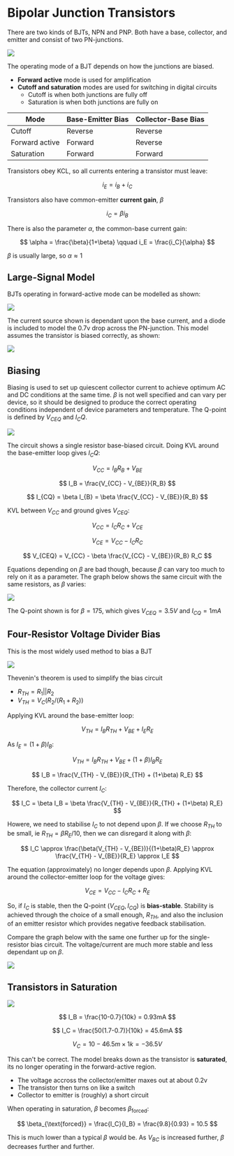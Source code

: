 # Bipolar Junction Transistors

There are two kinds of BJTs, NPN and PNP. Both have a base, collector, and emitter and consist of two PN-junctions.

![](./img/bjts.png)

The operating mode of a BJT depends on how the junctions are biased.

- **Forward active** mode is used for amplification
- **Cutoff and saturation** modes are used for switching in digital circuits
  - Cutoff is when both junctions are fully off
  - Saturation is when both junctions are fully on

| Mode           | Base-Emitter Bias | Collector-Base Bias |
| -------------- | ----------------- | ------------------- |
| Cutoff         | Reverse           | Reverse             |
| Forward active | Forward           | Reverse             |
| Saturation     | Forward           | Forward             |

Transistors obey KCL, so all currents entering a transistor must leave:

$$
i_E = i_B + i_C
$$

Transistors also have common-emitter **current gain**, $\beta$

$$
i_C = \beta i_B
$$

There is also the parameter $\alpha$, the common-base current gain:

$$
\alpha = \frac{\beta}{1+\beta} \qquad i_E = \frac{i_C}{\alpha}
$$

$\beta$ is usually large, so $\alpha \approx 1$

## Large-Signal Model

BJTs operating in forward-active mode can be modelled as shown:

![](./img/bjt-model.png)

The current source shown is dependant upon the base current, and a diode is included to model the 0.7v drop across the PN-junction. This model assumes the transistor is biased correctly, as shown:

![](./img/biases.png)

## Biasing

Biasing is used to set up quiescent collector current to achieve optimum AC and DC conditions at the same time. $\beta$ is not well specified and can vary per device, so it should be designed to produce the correct operating conditions independent of device parameters and temperature. The Q-point is defined by $V_{CEQ}$ and $I_CQ$.

![](./img/bias-1.png)

The circuit shows a single resistor base-biased circuit. Doing KVL around the base-emitter loop gives $I_CQ$:

$$
V_{CC} = I_BR_B + V_{BE}
$$

$$
I_B = \frac{V_{CC} - V_{BE}}{R_B}
$$

$$
I_{CQ} = \beta I_{B} = \beta \frac{V_{CC} - V_{BE}}{R_B}
$$

KVL between $V_{CC}$ and ground gives $V_{CEQ}$:

$$
V_{CC} = I_C R_C + V_{CE}
$$

$$
V_{CE} = V_{CC} - I_C R_C
$$

$$
V_{CEQ} = V_{CC} - \beta \frac{V_{CC} - V_{BE}}{R_B} R_C
$$

Equations depending on $\beta$ are bad though, because $\beta$ can vary too much to rely on it as a parameter. The graph below shows the same circuit with the same resistors, as $\beta$ varies:

![](./img/beta-sweep.png)

The Q-point shown is for $\beta = 175$, which gives $V_{CEQ} = 3.5V$ and $I_{CQ} = 1mA$

## Four-Resistor Voltage Divider Bias

This is the most widely used method to bias a BJT

![](./img/bias-4.png)

Thevenin's theorem is used to simplify the bias circuit

- $R_{TH} = R_1 || R_2$
- $V_{TH} = V_{C }(R_2 / (R_1 + R_2))$

Applying KVL around the base-emitter loop:

$$
V_{TH} = I_B R_{TH} + V_{BE} + I_E R_E
$$

As $I_E = (1+\beta) I_B$:

$$
V_{TH} = I_B R_{TH} + V_{BE} + (1+\beta) I_B R_E
$$

$$
I_B = \frac{V_{TH} - V_{BE}}{R_{TH} + (1+\beta) R_E}
$$

Therefore, the collector current $I_C$:

$$
I_C = \beta I_B = \beta \frac{V_{TH} - V_{BE}}{R_{TH} + (1+\beta) R_E}
$$

Howere, we need to stabilise $I_C$ to not depend upon $\beta$. If we choose $R_{TH}$ to be small, ie $R_{TH} = \beta R_E / 10$, then we can disregard it along with $\beta$:

$$
I_C \approx \frac{\beta(V_{TH} - V_{BE})}{(1+\beta)R_E} \approx \frac{V_{TH} - V_{BE}}{R_E} \approx I_E
$$

The equation (approximately) no longer depends upon $\beta$. Applying KVL around the collector-emitter loop for the voltage gives:

$$
V_{CE} = V_{CC} - I_C{R_C + R_E}
$$

So, if $I_C$ is stable, then the Q-point $(V_{CEQ}, I_{CQ})$ is **bias-stable**. Stability is achieved through the choice of a small enough, $R_{TH}$, and also the inclusion of an emitter resistor which provides negative feedback stabilisation.

Compare the graph below with the same one further up for the single-resistor bias circuit. The voltage/current are much more stable and less dependant up on $\beta$.

![](./img/beta-sweep-stable.png)

## Transistors in Saturation

![](./img/saturation.png)

$$
I_B = \frac{10-0.7}{10k} = 0.93mA
$$

$$
I_C = \frac{50(1.7-0.7)}{10k} = 45.6mA
$$

$$
V_C = 10 - 46.5m \times 1k = -36.5 V
$$

This can't be correct. The model breaks down as the transistor is **saturated**, its no longer operating in the forward-active region.

- The voltage accross the collector/emitter maxes out at about 0.2v
- The transistor then turns on like a switch
- Collector to emitter is (roughly) a short circuit

When operating in saturation, $\beta$ becomes $\beta_{\text{forced}}$:

$$
\beta_{\text{forced}} = \frac{I_C}{I_B} = \frac{9.8}{0.93} = 10.5
$$

This is much lower than a typical $\beta$ would be. As $V_{BC}$ is increased further, $\beta$ decreases further and further.
